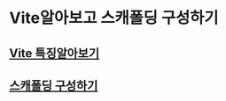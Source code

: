 # Vite알아보고 스캐폴딩 구성하기

## [Vite 특징알아보기](https://github.com/dunz/vs/edit/main/vite.md)

## [스캐폴딩 구성하기](https://github.com/dunz/vs/edit/main/vite-tutorial.md)

